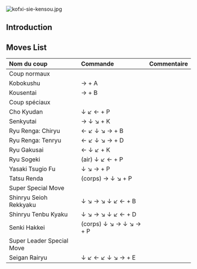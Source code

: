 ![](kofxi-sie-kensou.jpg "kofxi-sie-kensou.jpg")

## Introduction

## Moves List

| Nom du coup               | Commande                | Commentaire |
|:--------------------------|:------------------------|:------------|
| Coup normaux              |                         |             |
| Kobokushu                 | → + A                   |             |
| Kousentai                 | → + B                   |             |
| Coup spéciaux             |                         |             |
| Cho Kyudan                | ↓ ↙ ← + P               |             |
| Senkyutai                 | → ↓ ↘ + K               |             |
| Ryu Renga: Chiryu         | ← ↙ ↓ ↘ → + B           |             |
| Ryu Renga: Tenryu         | ← ↙ ↓ ↘ → + D           |             |
| Ryu Gakusai               | ← ↓ ↙ + K               |             |
| Ryu Sogeki                | (air) ↓ ↙ ← + P         |             |
| Yasaki Tsugio Fu          | ↓ ↘ → + P               |             |
| Tatsu Renda               | (corps) → ↓ ↘ + P       |             |
| Super Special Move        |                         |             |
| Shinryu Seioh Rekkyaku    | ↓ ↘ → ↘ ↓ ↙ ← + B       |             |
| Shinryu Tenbu Kyaku       | ↓ ↘ → ↘ ↓ ↙ ← + D       |             |
| Senki Hakkei              | (corps) ↓ ↘ → ↓ ↘ → + P |             |
| Super Leader Special Move |                         |             |
| Seigan Rairyu             | ↓ ↙ ← ↙ ↓ ↘ → + E       |             |
